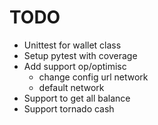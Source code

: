 # TODO

- Unittest for wallet class
- Setup pytest with coverage
- Add support op/optimisc
  - change config url network
  - default network
- Support to get all balance
- Support tornado cash